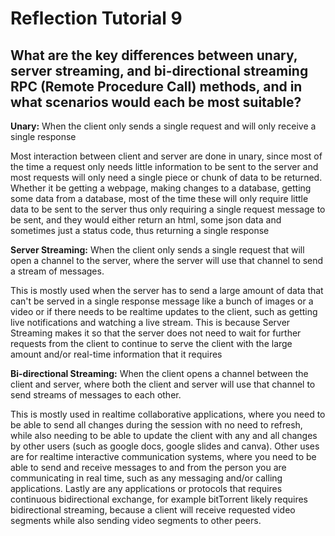 # Reflection Tutorial 9

## What are the key differences between unary, server streaming, and bi-directional streaming RPC (Remote Procedure Call) methods, and in what scenarios would each be most suitable?

**Unary:** When the client only sends a single request and will only receive a single response

Most interaction between client and server are done in unary, since most of the time a request only needs little information to be sent to the server and most requests will only need a single piece or chunk of data to be returned. Whether it be getting a webpage, making changes to a database, getting some data from a database, most of the time these will only require little data to be sent to the server thus only requiring a single request message to be sent, and they would either return an html, some json data and sometimes just a status code, thus returning a single response

**Server Streaming:** When the client only sends a single request that will open a channel to the server, where the server will use that channel to send a stream of messages.

This is mostly used when the server has to send a large amount of data that can't be served in a single response message like a bunch of images or a video or if there needs to be realtime updates to the client, such as getting live notifications and watching a live stream. This is because Server Streaming makes it so that the server does not need to wait for further requests from the client to continue to serve the client with the large amount and/or real-time information that it requires

**Bi-directional Streaming:** When the client opens a channel between the client and server, where both the client and server will use that channel to send streams of messages to each other.

This is mostly used in realtime collaborative applications, where you need to be able to send all changes during the session with no need to refresh, while also needing to be able to update the client with any and all changes by other users (such as google docs, google slides and canva). Other uses are for realtime interactive communication systems, where you need to be able to send and receive messages to and from the person you are communicating in real time, such as any messaging and/or calling applications. Lastly are any applications or protocols that requires continuous bidirectional exchange, for example bitTorrent likely requires bidirectional streaming, because a client will receive requested video segments while also sending video segments to other peers.

